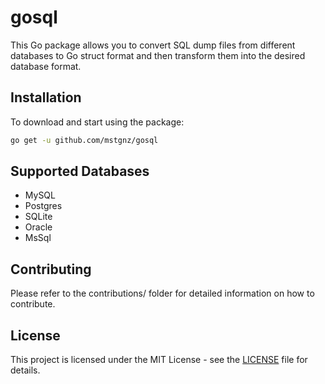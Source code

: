 # gosql

This Go package allows you to convert SQL dump files from different databases to Go struct format and then transform them into the desired database format.


## Installation

To download and start using the package:
```bash
go get -u github.com/mstgnz/gosql
```

## Supported Databases
* MySQL
* Postgres
* SQLite
* Oracle 
* MsSql


## Contributing
Please refer to the contributions/ folder for detailed information on how to contribute.


## License
This project is licensed under the MIT License - see the [LICENSE](LICENSE) file for details.
